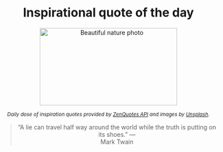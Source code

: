 
<div align="center">

# Inspirational quote of the day

<img src="./data/photo.jpeg" alt="Beautiful nature photo" width="320" height="180">

<sub><i>Daily dose of inspiration quotes provided by [ZenQuotes API](https://zenquotes.io/) and images by [Unsplash](https://unsplash.com/).</i></sub>


<blockquote>&ldquo;A lie can travel half way around the world while the truth is putting on its shoes.&rdquo; &mdash; <footer>Mark Twain</footer></blockquote>

</div>

